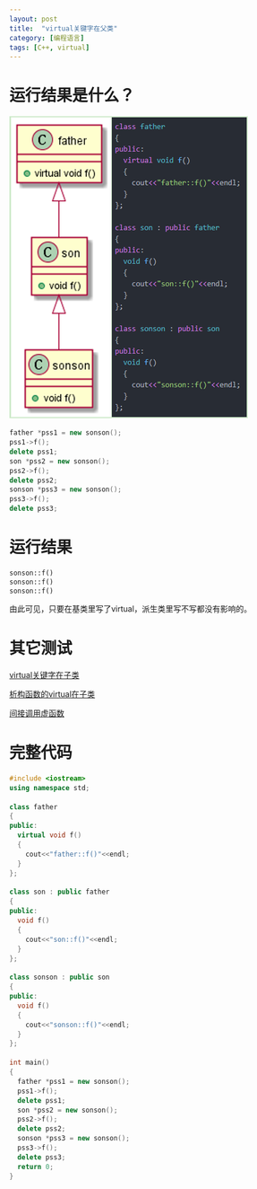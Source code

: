 ```yaml
---
layout: post
title:  "virtual关键字在父类"
category: [编程语言]
tags: [C++, virtual]
---
```


# 运行结果是什么？

![](\images\2019\9.png)

```c++
father *pss1 = new sonson();
pss1->f();
delete pss1;
son *pss2 = new sonson();
pss2->f();
delete pss2;
sonson *pss3 = new sonson();
pss3->f();
delete pss3;
```

<!-- more -->

# 运行结果

```
sonson::f()
sonson::f()
sonson::f()
```

由此可见，只要在基类里写了virtual，派生类里写不写都没有影响的。


# 其它测试

[virtual关键字在子类]()

[析构函数的virtual在子类]()

[间接调用虚函数]()

# 完整代码
```c++
#include <iostream>
using namespace std;

class father
{
public:
  virtual void f()
  {
    cout<<"father::f()"<<endl;
  }
};

class son : public father
{
public:
  void f()
  {
    cout<<"son::f()"<<endl;
  }
};

class sonson : public son
{
public:
  void f()
  {
    cout<<"sonson::f()"<<endl;
  }
};

int main()
{
  father *pss1 = new sonson();
  pss1->f();
  delete pss1;
  son *pss2 = new sonson();
  pss2->f();
  delete pss2;
  sonson *pss3 = new sonson();
  pss3->f();
  delete pss3;
  return 0;
}
```

